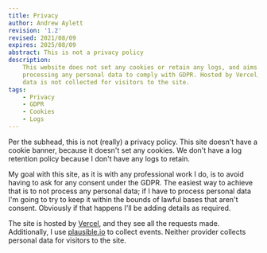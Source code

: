 ```yaml
---
title: Privacy
author: Andrew Aylett
revision: '1.2'
revised: 2021/08/09
expires: 2025/08/09
abstract: This is not a privacy policy
description:
    This website does not set any cookies or retain any logs, and aims to avoid
    processing any personal data to comply with GDPR. Hosted by Vercel, personal
    data is not collected for visitors to the site.
tags:
    - Privacy
    - GDPR
    - Cookies
    - Logs
---
```


Per the subhead, this is not (really) a privacy policy. This site doesn't have a
cookie banner, because it doesn't set any cookies. We don't have a log retention
policy because I don't have any logs to retain.

My goal with this site, as it is with any professional work I do, is to avoid
having to ask for any consent under the GDPR. The easiest way to achieve that is
to not process any personal data; if I have to process personal data I'm going
to try to keep it within the bounds of lawful bases that aren't consent.
Obviously if that happens I'll be adding details as required.

The site is hosted by [Vercel](/_logs), and they see all the requests made.
Additionally, I use [plausible.io](https://plausible.io/aylett.co.uk) to collect
events. Neither provider collects personal data for visitors to the site.
